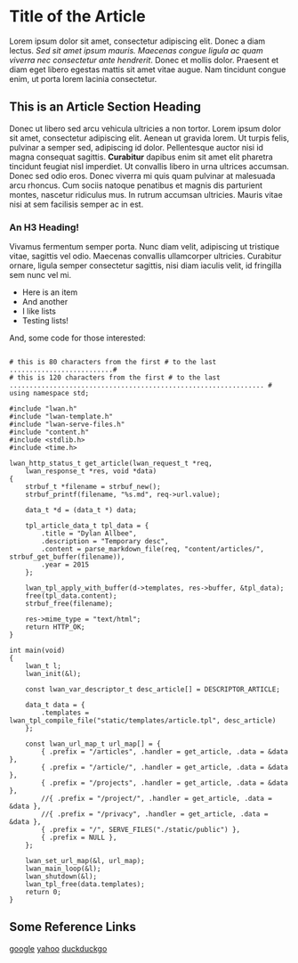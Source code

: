 <!--
[title] Test Article
[description] This is a really cool test article!
[abstract] Lorem ipsum dolor sit amet, consectetur adipiscing elit. Donec a diam lectus. *Sed sit amet ipsum mauris. Maecenas congue ligula ac quam viverra nec consectetur ante hendrerit*. Donec et mollis dolor. Praesent et diam eget libero egestas mattis sit amet vitae augue. Nam tincidunt congue enim, ut porta lorem lacinia consectetur.
[date] 2015-Jul-05
-->

Title of the Article
====================

Lorem ipsum dolor sit amet, consectetur adipiscing elit. Donec a diam lectus. *Sed sit amet ipsum mauris. Maecenas congue ligula ac quam viverra nec consectetur ante hendrerit*. Donec et mollis dolor. Praesent et diam eget libero egestas mattis sit amet vitae augue. Nam tincidunt congue enim, ut porta lorem lacinia consectetur.


This is an Article Section Heading
----------------------------------

Donec ut libero sed arcu vehicula ultricies a non tortor. Lorem ipsum dolor sit amet, consectetur adipiscing elit. Aenean ut gravida lorem. Ut turpis felis, pulvinar a semper sed, adipiscing id dolor. Pellentesque auctor nisi id magna consequat sagittis. **Curabitur** dapibus enim sit amet elit pharetra tincidunt feugiat nisl imperdiet. Ut convallis libero in urna ultrices accumsan. Donec sed odio eros. Donec viverra mi quis quam pulvinar at malesuada arcu rhoncus. Cum sociis natoque penatibus et magnis dis parturient montes, nascetur ridiculus mus. In rutrum accumsan ultricies. Mauris vitae nisi at sem facilisis semper ac in est.

### An H3 Heading!

Vivamus fermentum semper porta. Nunc diam velit, adipiscing ut tristique vitae, sagittis vel odio. Maecenas convallis ullamcorper ultricies. Curabitur ornare, ligula semper consectetur sagittis, nisi diam iaculis velit, id fringilla sem nunc vel mi.

- Here is an item
- And another
- I like lists
- Testing lists!

And, some code for those interested:
```clike

# this is 80 characters from the first # to the last ..........................#
# this is 120 characters from the first # to the last ................................................................ #
using namespace std;

#include "lwan.h"
#include "lwan-template.h"
#include "lwan-serve-files.h"
#include "content.h"
#include <stdlib.h>
#include <time.h>

lwan_http_status_t get_article(lwan_request_t *req,
    lwan_response_t *res, void *data)
{
    strbuf_t *filename = strbuf_new();
    strbuf_printf(filename, "%s.md", req->url.value);

    data_t *d = (data_t *) data;

    tpl_article_data_t tpl_data = {
        .title = "Dylan Allbee",
        .description = "Temporary desc",
        .content = parse_markdown_file(req, "content/articles/", strbuf_get_buffer(filename)),
        .year = 2015
    };

    lwan_tpl_apply_with_buffer(d->templates, res->buffer, &tpl_data);
    free(tpl_data.content);
    strbuf_free(filename);

    res->mime_type = "text/html";
    return HTTP_OK;
}

int main(void)
{
    lwan_t l;
    lwan_init(&l);

    const lwan_var_descriptor_t desc_article[] = DESCRIPTOR_ARTICLE;

    data_t data = {
        .templates = lwan_tpl_compile_file("static/templates/article.tpl", desc_article)
    };

    const lwan_url_map_t url_map[] = {
        { .prefix = "/articles", .handler = get_article, .data = &data },
        { .prefix = "/article/", .handler = get_article, .data = &data },
        { .prefix = "/projects", .handler = get_article, .data = &data },
        //{ .prefix = "/project/", .handler = get_article, .data = &data },
        //{ .prefix = "/privacy", .handler = get_article, .data = &data },
        { .prefix = "/", SERVE_FILES("./static/public") },
        { .prefix = NULL },
    };

    lwan_set_url_map(&l, url_map);
    lwan_main_loop(&l);
    lwan_shutdown(&l);
    lwan_tpl_free(data.templates);
    return 0;
}
```


Some Reference Links
--------------------
[google](google.com)
[yahoo](yahoo.com)
[duckduckgo](duckduckgo.com)

